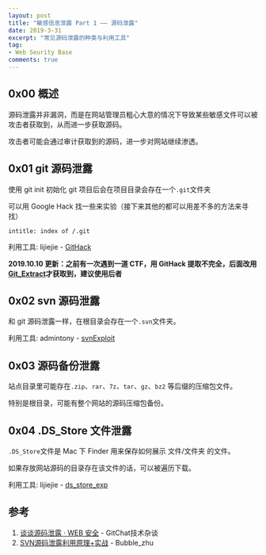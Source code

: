 ```yaml
---
layout: post
title: "敏感信息泄露 Part 1 —— 源码泄露"
date: 2019-3-31
excerpt: "常见源码泄露的种类与利用工具"
tag:
- Web Seurity Base
comments: true
---
```


## 0x00 概述

源码泄露并非漏洞，而是在网站管理员粗心大意的情况下导致某些敏感文件可以被攻击者获取到，从而进一步获取源码。

攻击者可能会通过审计获取到的源码，进一步对网站继续渗透。

## 0x01 git 源码泄露

使用 git init 初始化 git 项目后会在项目目录会存在一个`.git`文件夹

可以用 Google Hack 找一些来实验（接下来其他的都可以用差不多的方法来寻找）

    intitle: index of /.git

利用工具: lijiejie - [GitHack](https://github.com/lijiejie/GitHack)

**2019.10.10 更新：之前有一次遇到一道 CTF，用 GitHack 提取不完全，后面改用[Git_Extract](https://github.com/gakki429/Git_Extract)才获取到，建议使用后者**

## 0x02 svn 源码泄露

和 git 源码泄露一样，在根目录会存在一个`.svn`文件夹。

利用工具: admintony - [svnExploit](https://github.com/admintony/svnExploit)

## 0x03 源码备份泄露

站点目录里可能存在`.zip`、`rar`、`7z`、`tar`、`gz`、`bz2` 等后缀的压缩包文件。

特别是根目录，可能有整个网站的源码压缩包备份。

## 0x04 .DS_Store 文件泄露

`.DS_Store`文件是 Mac 下 Finder 用来保存如何展示 文件/文件夹 的文件。

如果存放网站源码的目录存在该文件的话，可以被遍历下载。

利用工具: lijiejie - [ds_store_exp](https://github.com/lijiejie/ds_store_exp)

## 参考

1. [谈谈源码泄露 · WEB 安全](https://blog.csdn.net/GitChat/article/details/79014538) - GitChat技术杂谈
2. [SVN源码泄露利用原理+实战](https://blog.csdn.net/qq_36869808/article/details/88846945) - Bubble_zhu